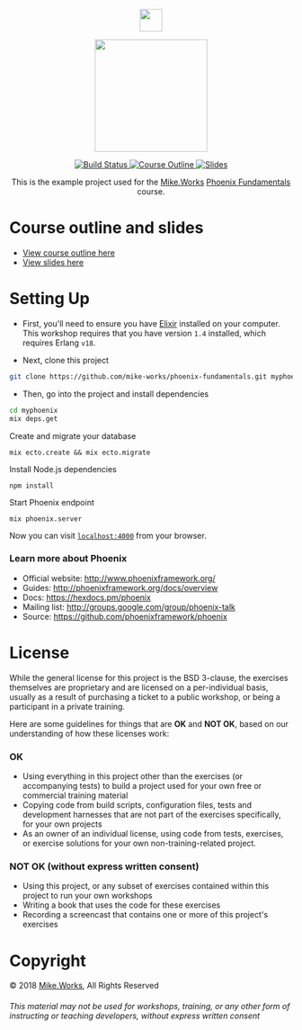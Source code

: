 <p align='center'>
  <a href="https://mike.works" target='_blank'>
    <img height=40 src='https://assets.mike.works/img/login_logo-33a9e523d451fb0d902f73d5452d4a0b.png' />
  </a> 
</p>
<p align='center'>
  <a href="https://mike.works/course/phoenix-fundamentals-f8c47eb" target='_blank'>
    <img height=200 src='https://user-images.githubusercontent.com/558005/29097352-3c5c4f14-7c4e-11e7-9c82-264848accc82.png' />
  </a>
</p> 

<p align='center'>
  <a href="https://travis-ci.org/mike-works/phoenix-fundamentals" title="Build Status">
    <img title="Build Status" src="https://travis-ci.org/mike-works/phoenix-fundamentals.svg?branch=solutions"/>
  </a>
  <a href="https://mike.works/course/phoenix-fundamentals-f8c47eb" title="Phoenix Fundamentals">
    <img title="Course Outline" src="https://img.shields.io/badge/mike.works-course%20outline-blue.svg"/>
  </a>
  <a href="https://docs.mike.works/phoenix-fundamentals" title="Slides">
    <img title="Slides" src="https://img.shields.io/badge/mike.works-slides-blue.svg"/>
  </a>
</p>
<p align='center'>
This is the example project used for the <a title="Mike.Works" href="https://mike.works">Mike.Works</a> <a title="Phoenix Fundamentals" href="https://mike.works/course/phoenix-fundamentals-f8c47eb">Phoenix Fundamentals</a> course.
</p>

# Course outline and slides
 * [View course outline here](https://mike.works/course/phoenix-fundamentals-f8c47eb)
 * [View slides here](https://docs.mike.works/phoenix-fundamentals)

# Setting Up
* First, you'll need to ensure you have [Elixir](http://elixir-lang.org/install.html) installed on your computer. This workshop requires that you have version `1.4` installed, which requires Erlang `v18`.

* Next, clone this project
```sh
git clone https://github.com/mike-works/phoenix-fundamentals.git myphoenix
```
* Then, go into the project and install dependencies
```sh
cd myphoenix
mix deps.get
```
Create and migrate your database

```
mix ecto.create && mix ecto.migrate
```
Install Node.js dependencies
```
npm install
```

Start Phoenix endpoint

```
mix phoenix.server
```
Now you can visit [`localhost:4000`](http://localhost:4000) from your browser.

### Learn more about Phoenix

  * Official website: http://www.phoenixframework.org/
  * Guides: http://phoenixframework.org/docs/overview
  * Docs: https://hexdocs.pm/phoenix
  * Mailing list: http://groups.google.com/group/phoenix-talk
  * Source: https://github.com/phoenixframework/phoenix


# License
While the general license for this project is the BSD 3-clause, the exercises
themselves are proprietary and are licensed on a per-individual basis, usually
as a result of purchasing a ticket to a public workshop, or being a participant
in a private training.

Here are some guidelines for things that are **OK** and **NOT OK**, based on our
understanding of how these licenses work:

### OK
* Using everything in this project other than the exercises (or accompanying tests) 
to build a project used for your own free or commercial training material
* Copying code from build scripts, configuration files, tests and development 
harnesses that are not part of the exercises specifically, for your own projects
* As an owner of an individual license, using code from tests, exercises, or
exercise solutions for your own non-training-related project.

### NOT OK (without express written consent)
* Using this project, or any subset of 
exercises contained within this project to run your own workshops
* Writing a book that uses the code for these exercises
* Recording a screencast that contains one or more of this project's exercises 


# Copyright

&copy; 2018 [Mike.Works](https://mike.works), All Rights Reserved

###### This material may not be used for workshops, training, or any other form of instructing or teaching developers, without express written consent
